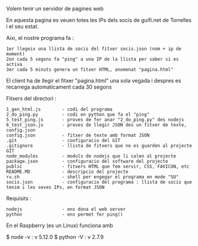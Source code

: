 
 Volem tenir un servidor de pagines web

 En aquesta pagina es veuen totes les IPs dels socis de guifi.net de Torrelles i el seu estat.

 Aixi, el nostre programa fa :

    1er llegeix una llista de socis del fitxer socis.json (nom + ip de moment)
    2on cada 5 segons fa "ping" a una IP de la llista per saber si es activa
    3er cada 5 minuts genera un fitxer HTML, anomenat "pagina.html"

 El client ha de llegir el fitxer "pagina.html" una sola vegada
     i despres es recarrega automaticament cada 30 segons

 Fitxers del directori :

    1_gen_html.js        - codi del programa
    2_do_ping.py         - codi en python que fa el "ping"
    5_test_ping.js       - proves de fer anar "2_do_ping.py" des nodejs
    6_test_json.js       - proves de llegir JSON des un fitxer de texte, config.json
    config.json          - fitxer de texte amb format JSON
    .git                 - configuracio del GIT
    .gitignore           - llista de fitxers que no es guarden al projecte GIT
    node_modules         - moduls de nodejs que li calen al projecte
    package.json         - configuracio del software del projecte
    public               - fitxers HTML que fem servir, CSS, FAVICON, etc
    README.MD            - descripcio del projecte
    ru.sh                - shell per engegar el programa en mode "SU"
    socis.json           - configuracio del programa : llista de socis que tenim i les seves IPs, en format JSON

 Requisits :

    nodejs               - ens dona el web server
    python               - ens permet fer ping()

En el Raspberry (es un Linux) funciona amb

 $ node -v   : v 5.12.0
 $ python -V : v 2.7.9


